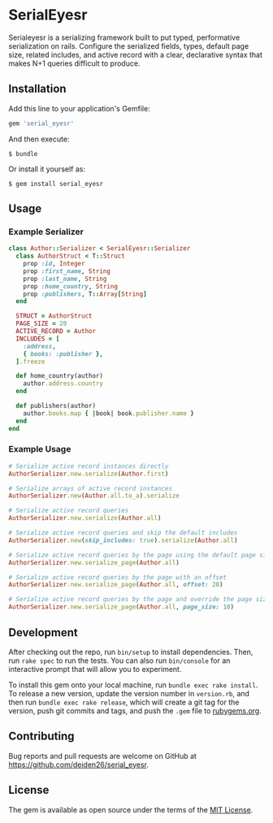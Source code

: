 # SerialEyesr

Serialeyesr is a serializing framework built to put
typed, performative serialization on rails. Configure the serialized
fields, types, default page size, related includes, and active record
with a clear, declarative syntax that makes N+1 queries difficult to produce.

## Installation

Add this line to your application's Gemfile:

```ruby
gem 'serial_eyesr'
```

And then execute:

    $ bundle

Or install it yourself as:

    $ gem install serial_eyesr

## Usage

### Example Serializer

```ruby
class Author::Serializer < SerialEyesr::Serializer
  class AuthorStruct < T::Struct
    prop :id, Integer
    prop :first_name, String
    prop :last_name, String
    prop :home_country, String
    prop :publishers, T::Array[String]
  end

  STRUCT = AuthorStruct
  PAGE_SIZE = 20
  ACTIVE_RECORD = Author
  INCLUDES = [
    :address,
    { books: :publisher },
  ].freeze

  def home_country(author)
    author.address.country
  end

  def publishers(author)
    author.books.map { |book| book.publisher.name }
  end
end
```

### Example Usage

```ruby
# Serialize active record instances directly
AuthorSerializer.new.serialize(Author.first)

# Serialize arrays of active record instances
AuthorSerializer.new(Author.all.to_a).serialize

# Serialize active record queries
AuthorSerializer.new.serialize(Author.all)

# Serialize active record queries and skip the default includes
AuthorSerializer.new(skip_includes: true).serialize(Author.all)

# Serialize active record queries by the page using the default page size
AuthorSerializer.new.serialize_page(Author.all)

# Serialize active record queries by the page with an offset
AuthorSerializer.new.serialize_page(Author.all, offset: 20)

# Serialize active record queries by the page and override the page size
AuthorSerializer.new.serialize_page(Author.all, page_size: 10)
```

## Development

After checking out the repo, run `bin/setup` to install dependencies. Then, run `rake spec` to run the tests. You can also run `bin/console` for an interactive prompt that will allow you to experiment.

To install this gem onto your local machine, run `bundle exec rake install`. To release a new version, update the version number in `version.rb`, and then run `bundle exec rake release`, which will create a git tag for the version, push git commits and tags, and push the `.gem` file to [rubygems.org](https://rubygems.org).

## Contributing

Bug reports and pull requests are welcome on GitHub at https://github.com/deiden26/serial_eyesr.

## License

The gem is available as open source under the terms of the [MIT License](https://opensource.org/licenses/MIT).
